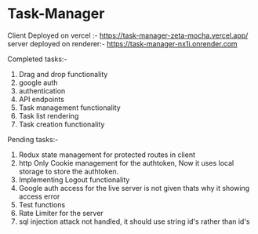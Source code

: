 # Task-Manager

Client Deployed on vercel :- https://task-manager-zeta-mocha.vercel.app/
server deployed on renderer:- https://task-manager-nx1i.onrender.com

Completed tasks:- 

1. Drag and drop functionality
2. google auth
3. authentication
4. API endpoints
5. Task management functionality
6. Task list rendering
7. Task creation functionality

Pending tasks:- 

1. Redux state management for protected routes in client
2. http Only Cookie management for the authtoken, Now it uses local storage to store the authtoken.
3. Implementing Logout functionality
4. Google auth access for the live server is not given thats why it showing access error
5. Test functions
6. Rate Limiter for the server
7. sql injection attack not handled, it should use string id's rather than id's
